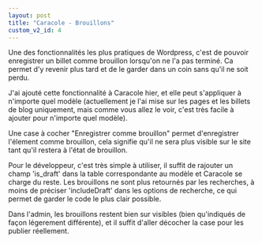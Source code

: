```yaml
---
layout: post
title: "Caracole - Brouillons"
custom_v2_id: 4
---
```


Une des fonctionnalités les plus pratiques de Wordpress, c'est de pouvoir
enregistrer un billet comme brouillon lorsqu'on ne l'a pas terminé. Ca permet
d'y revenir plus tard et de le garder dans un coin sans qu'il ne soit perdu.

J'ai ajouté cette fonctionnalité à Caracole hier, et elle peut s'appliquer à
n'importe quel modèle (actuellement je l'ai mise sur les pages et les billets
de blog uniquement, mais comme vous allez le voir, c'est très facile à ajouter
pour n'importe quel modèle).

Une case à cocher "Enregistrer comme brouillon" permet d'enregistrer l'élement
comme brouillon, cela signifie qu'il ne sera plus visible sur le site tant
qu'il restera à l'état de brouillon.

Pour le développeur, c'est très simple à utiliser, il suffit de rajouter un
champ 'is_draft' dans la table correspondante au modèle et Caracole se charge
du reste. Les brouillons ne sont plus retournés par les recherches, à moins de
préciser 'includeDraft' dans les options de recherche, ce qui permet de garder
le code le plus clair possible.

Dans l'admin, les brouillons restent bien sur visibles (bien qu'indiqués de
façon légerement différente), et il suffit d'aller décocher la case pour les
publier réellement.

